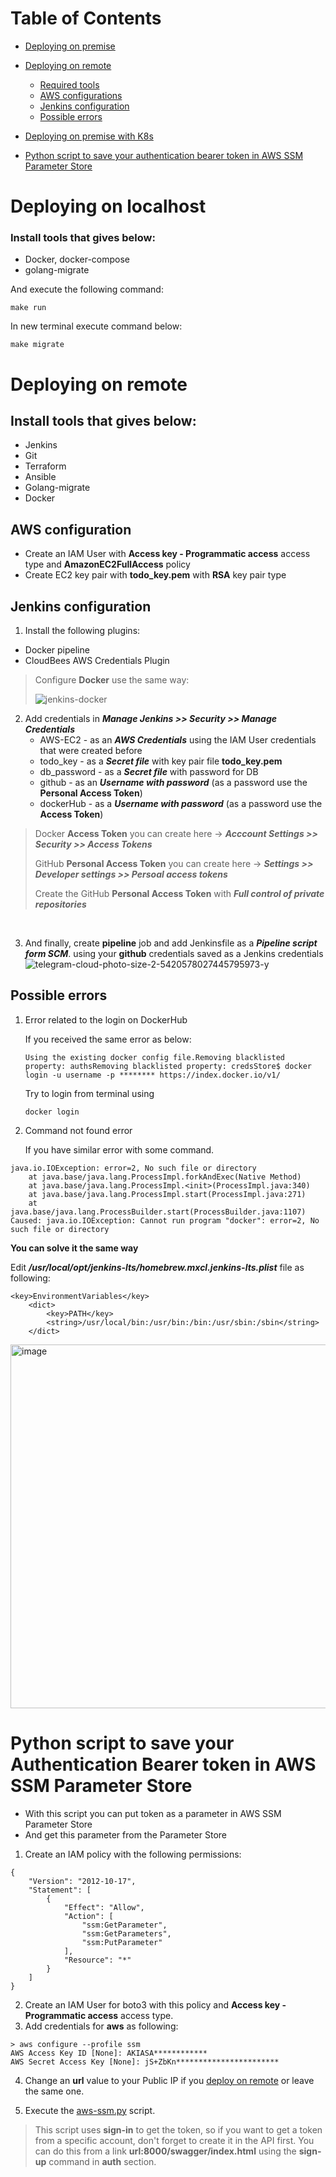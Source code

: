 # Table of Contents
* [Deploying on premise](#deploying-on-localhost)
* [Deploying on remote](#deploying-on-remote)
    * [Required tools](#install-tools-that-gives-below)
    * [AWS configurations](#aws-configuration)
    * [Jenkins configuration](#jenkins-configuration)
    * [Possible errors](#possible-errors)
* [Deploying on premise with K8s](K8s/README.md)

* [Python script to save your authentication bearer token in AWS SSM Parameter Store](#python-script-to-save-your-authentication-bearer-token-in-aws-ssm-parameter-store)

# Deploying on localhost
### Install tools that gives below:
- Docker, docker-compose
- golang-migrate

And execute the following command:
```
make run
```

In new terminal execute command below:
```
make migrate
```

# Deploying on remote
## Install tools that gives below:
- Jenkins
- Git
- Terraform
- Ansible
- Golang-migrate
- Docker

## AWS configuration
- Create an IAM User with **Access key - Programmatic access** access type and **AmazonEC2FullAccess** policy
- Create EC2 key pair with **todo_key.pem** with **RSA** key pair type

## Jenkins configuration
1. Install the following plugins:
- Docker pipeline
- CloudBees AWS Credentials Plugin

> Configure **Docker** use the same way:
>
>![jenkins-docker](https://user-images.githubusercontent.com/71873090/188662136-888231cd-a20a-47e2-8318-4f3a65e6b183.jpg)


2. Add credentials in **_Manage Jenkins >> Security >> Manage Credentials_**
    - AWS-EC2 - as an **_AWS Credentials_** using the IAM User credentials that were created before
    - todo_key - as a **_Secret file_** with key pair file **todo_key.pem**
    - db_password - as a **_Secret file_** with password for DB
    - github - as an **_Username with password_** (as a password use the **Personal Access Token**)
    - dockerHub - as a **_Username with password_** (as a password use the **Access Token**)

> Docker **Access Token** you can create here -> **_Acccount Settings >> Security >> Access Tokens_**
>
> GitHub **Personal Access Token** you can create here -> **_Settings >> Developer settings >> Persoal access tokens_**
>
> Create the GitHub **Personal Access Token** with **_Full control of private repositories_**

<br>

3. And finally, create **pipeline** job and add Jenkinsfile as a **_Pipeline script form SCM_**. using your **github** credentials saved as a Jenkins credentials
![telegram-cloud-photo-size-2-5420578027445795973-y](https://user-images.githubusercontent.com/71873090/182135003-7ca4a601-760b-4436-a156-204e4f67f8ff.jpg)

## Possible errors

1. Error related to the login on DockerHub

    If you received the same error as below:

    ```
    Using the existing docker config file.Removing blacklisted property: authsRemoving blacklisted property: credsStore$ docker login -u username -p ******** https://index.docker.io/v1/

    ```

    Try to login from terminal using

    ```
    docker login
    ```

2. Command not found error

    If you have similar error with some command.

```
java.io.IOException: error=2, No such file or directory
	at java.base/java.lang.ProcessImpl.forkAndExec(Native Method)
	at java.base/java.lang.ProcessImpl.<init>(ProcessImpl.java:340)
	at java.base/java.lang.ProcessImpl.start(ProcessImpl.java:271)
	at java.base/java.lang.ProcessBuilder.start(ProcessBuilder.java:1107)
Caused: java.io.IOException: Cannot run program "docker": error=2, No such file or directory
```

**You can solve it the same way**

Edit **_/usr/local/opt/jenkins-lts/homebrew.mxcl.jenkins-lts.plist_** file as following:

```
<key>EnvironmentVariables</key>     
	<dict>       
		<key>PATH</key>       
		<string>/usr/local/bin:/usr/bin:/bin:/usr/sbin:/sbin</string>     
	</dict>
```

<img width="582" alt="image" src="https://user-images.githubusercontent.com/71873090/182325011-cdaf2987-1c99-4b4f-b497-11a85944e9f9.png">

<br>

# Python script to save your Authentication Bearer token in AWS SSM Parameter Store
- With this script you can put token as a parameter in AWS SSM Parameter Store
- And get this parameter from the Parameter Store

1. Create an IAM policy with the following permissions:
```
{
    "Version": "2012-10-17",
    "Statement": [
        {
            "Effect": "Allow",
            "Action": [
                "ssm:GetParameter",
                "ssm:GetParameters",
                "ssm:PutParameter"
            ],
            "Resource": "*"
        }
    ]
}
```
2. Create an IAM User for boto3 with this policy and **Access key - Programmatic access** access type.
3. Add credentials for **aws** as following:

```
> aws configure --profile ssm
AWS Access Key ID [None]: AKIASA************
AWS Secret Access Key [None]: jS+ZbKn***********************
```

4. Change an **url** value to your Public IP if you [deploy on remote](#deploying-on-remote) or leave the same one.
    
5. Execute the [aws-ssm.py](aws-ssm.py) script.

> This script uses **sign-in** to get the token, so if you want to get a token from a specific account, don't forget to create it in the API first. You can do this from a link **url:8000/swagger/index.html** using the **sign-up** command in **auth** section.
